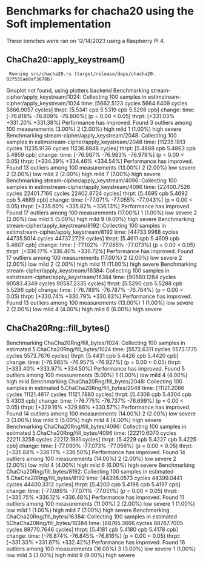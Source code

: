 # Benchmarks for chacha20 using the Soft implementation
These benches were ran on 12/14/2023 using a Raspberry Pi 4.

## ChaCha20::apply_keystream()
     Running src/chacha20.rs (target/release/deps/chacha20-02f555ae0af3670b)
Gnuplot not found, using plotters backend
Benchmarking stream-cipher/apply_keystream/1024: Collecting 100 samples in estimstream-cipher/apply_keystream/1024
                        time:   [5662.5123 cycles 5664.6409 cycles 5666.9057 cycles]
                        thrpt:  [5.5341 cpb 5.5319 cpb 5.5298 cpb]
                 change:
                        time:   [-76.818% -76.809% -76.800%] (p = 0.00 < 0.05)
                        thrpt:  [+331.03% +331.20% +331.38%]
                        Performance has improved.
Found 3 outliers among 100 measurements (3.00%)
  2 (2.00%) high mild
  1 (1.00%) high severe
Benchmarking stream-cipher/apply_keystream/2048: Collecting 100 samples in estimstream-cipher/apply_keystream/2048
                        time:   [11235.1813 cycles 11235.9136 cycles 11236.8848 cycles]
                        thrpt:  [5.4868 cpb 5.4863 cpb 5.4859 cpb]
                 change:
                        time:   [-76.987% -76.983% -76.979%] (p = 0.00 < 0.05)
                        thrpt:  [+334.39% +334.46% +334.54%]
                        Performance has improved.
Found 13 outliers among 100 measurements (13.00%)
  2 (2.00%) low severe
  2 (2.00%) low mild
  2 (2.00%) high mild
  7 (7.00%) high severe
Benchmarking stream-cipher/apply_keystream/4096: Collecting 100 samples in estimstream-cipher/apply_keystream/4096
                        time:   [22400.7526 cycles 22401.7166 cycles 22402.8724 cycles]
                        thrpt:  [5.4695 cpb 5.4692 cpb 5.4689 cpb]
                 change:
                        time:   [-77.071% -77.055% -77.043%] (p = 0.00 < 0.05)
                        thrpt:  [+335.60% +335.82% +336.13%]
                        Performance has improved.
Found 17 outliers among 100 measurements (17.00%)
  1 (1.00%) low severe
  2 (2.00%) low mild
  5 (5.00%) high mild
  9 (9.00%) high severe
Benchmarking stream-cipher/apply_keystream/8192: Collecting 100 samples in estimstream-cipher/apply_keystream/8192
                        time:   [44733.9988 cycles 44735.5014 cycles 44737.2729 cycles]
                        thrpt:  [5.4611 cpb 5.4609 cpb 5.4607 cpb]
                 change:
                        time:   [-77.102% -77.085% -77.073%] (p = 0.00 < 0.05)
                        thrpt:  [+336.17% +336.40% +336.72%]
                        Performance has improved.
Found 17 outliers among 100 measurements (17.00%)
  2 (2.00%) low severe
  2 (2.00%) low mild
  2 (2.00%) high mild
  11 (11.00%) high severe
Benchmarking stream-cipher/apply_keystream/16384: Collecting 100 samples in estistream-cipher/apply_keystream/16384
                        time:   [90580.1284 cycles 90583.4349 cycles 90587.2335 cycles]
                        thrpt:  [5.5290 cpb 5.5288 cpb 5.5286 cpb]
                 change:
                        time:   [-76.789% -76.787% -76.784%] (p = 0.00 < 0.05)
                        thrpt:  [+330.74% +330.79% +330.83%]
                        Performance has improved.
Found 13 outliers among 100 measurements (13.00%)
  1 (1.00%) low severe
  2 (2.00%) low mild
  4 (4.00%) high mild
  6 (6.00%) high severe

## ChaCha20Rng::fill_bytes()
Benchmarking ChaCha20Rng/fill_bytes/1024: Collecting 100 samples in estimated 5.ChaCha20Rng/fill_bytes/1024
                        time:   [5572.6311 cycles 5573.1775 cycles 5573.7676 cycles]
                        thrpt:  [5.4431 cpb 5.4426 cpb 5.4420 cpb]
                 change:
                        time:   [-76.985% -76.957% -76.927%] (p = 0.00 < 0.05)
                        thrpt:  [+333.40% +333.97% +334.50%]
                        Performance has improved.
Found 5 outliers among 100 measurements (5.00%)
  1 (1.00%) low mild
  4 (4.00%) high mild
Benchmarking ChaCha20Rng/fill_bytes/2048: Collecting 100 samples in estimated 5.ChaCha20Rng/fill_bytes/2048
                        time:   [11121.2086 cycles 11121.4617 cycles 11121.7880 cycles]
                        thrpt:  [5.4306 cpb 5.4304 cpb 5.4303 cpb]
                 change:
                        time:   [-76.775% -76.737% -76.699%] (p = 0.00 < 0.05)
                        thrpt:  [+329.16% +329.86% +330.57%]
                        Performance has improved.
Found 14 outliers among 100 measurements (14.00%)
  2 (2.00%) low severe
  3 (3.00%) low mild
  5 (5.00%) high mild
  4 (4.00%) high severe
Benchmarking ChaCha20Rng/fill_bytes/4096: Collecting 100 samples in estimated 5.ChaCha20Rng/fill_bytes/4096
                        time:   [22210.6070 cycles 22211.3258 cycles 22212.1931 cycles]
                        thrpt:  [5.4229 cpb 5.4227 cpb 5.4225 cpb]
                 change:
                        time:   [-77.090% -77.073% -77.056%] (p = 0.00 < 0.05)
                        thrpt:  [+335.84% +336.17% +336.50%]
                        Performance has improved.
Found 14 outliers among 100 measurements (14.00%)
  2 (2.00%) low severe
  2 (2.00%) low mild
  4 (4.00%) high mild
  6 (6.00%) high severe
Benchmarking ChaCha20Rng/fill_bytes/8192: Collecting 100 samples in estimated 5.ChaCha20Rng/fill_bytes/8192
                        time:   [44398.0573 cycles 44399.0441 cycles 44400.3312 cycles]
                        thrpt:  [5.4200 cpb 5.4198 cpb 5.4197 cpb]
                 change:
                        time:   [-77.089% -77.071% -77.051%] (p = 0.00 < 0.05)
                        thrpt:  [+335.75% +336.12% +336.48%]
                        Performance has improved.
Found 11 outliers among 100 measurements (11.00%)
  2 (2.00%) low severe
  1 (1.00%) low mild
  1 (1.00%) high mild
  7 (7.00%) high severe
Benchmarking ChaCha20Rng/fill_bytes/16384: Collecting 100 samples in estimated 5ChaCha20Rng/fill_bytes/16384
                        time:   [88765.3666 cycles 88767.7005 cycles 88770.7646 cycles]
                        thrpt:  [5.4181 cpb 5.4180 cpb 5.4178 cpb]
                 change:
                        time:   [-76.874% -76.845% -76.816%] (p = 0.00 < 0.05)
                        thrpt:  [+331.33% +331.87% +332.42%]
                        Performance has improved.
Found 16 outliers among 100 measurements (16.00%)
  3 (3.00%) low severe
  1 (1.00%) low mild
  3 (3.00%) high mild
  9 (9.00%) high severe
